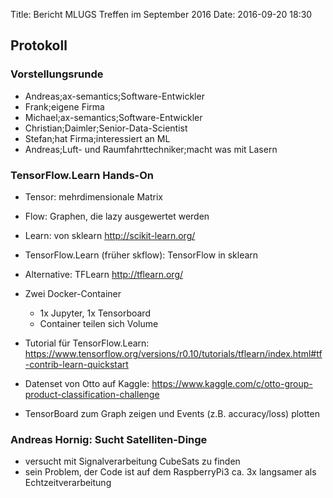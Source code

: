 Title: Bericht MLUGS Treffen im September 2016
Date: 2016-09-20 18:30

## Protokoll

### Vorstellungsrunde

* Andreas;ax-semantics;Software-Entwickler
* Frank;eigene Firma
* Michael;ax-semantics;Software-Entwickler
* Christian;Daimler;Senior-Data-Scientist
* Stefan;hat Firma;interessiert an ML
* Andreas;Luft- und Raumfahrttechniker;macht was mit Lasern


### TensorFlow.Learn Hands-On

- Tensor: mehrdimensionale Matrix
- Flow: Graphen, die lazy ausgewertet werden
- Learn: von sklearn http://scikit-learn.org/

- TensorFlow.Learn (früher skflow): TensorFlow in sklearn
- Alternative: TFLearn http://tflearn.org/

- Zwei Docker-Container
  - 1x Jupyter, 1x Tensorboard
  - Container teilen sich Volume

- Tutorial für TensorFlow.Learn: https://www.tensorflow.org/versions/r0.10/tutorials/tflearn/index.html#tf-contrib-learn-quickstart

- Datenset von Otto auf Kaggle: https://www.kaggle.com/c/otto-group-product-classification-challenge

- TensorBoard zum Graph zeigen und Events (z.B. accuracy/loss) plotten


### Andreas Hornig: Sucht Satelliten-Dinge

- versucht mit Signalverarbeitung CubeSats zu finden
- sein Problem, der Code ist auf dem RaspberryPi3 ca. 3x langsamer als Echtzeitverarbeitung
